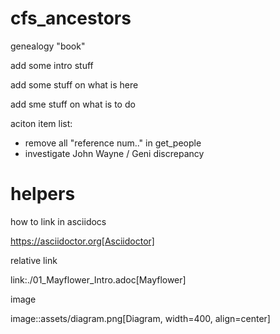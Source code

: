 # cfs_ancestors
genealogy "book"

add some intro stuff

add some stuff on what is here

add sme stuff on what is to do


aciton item list:
* remove all "reference num.." in get_people
* investigate John Wayne / Geni discrepancy


# helpers

how to link in asciidocs

https://asciidoctor.org[Asciidoctor]

relative link

link:./01_Mayflower_Intro.adoc[Mayflower]

image

image::assets/diagram.png[Diagram, width=400, align=center]